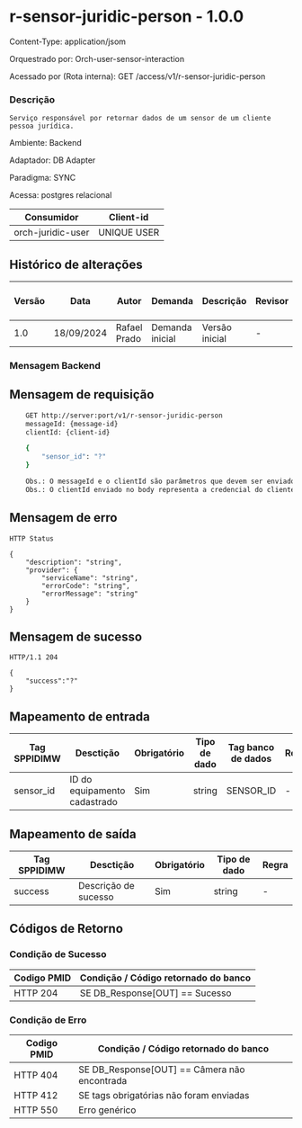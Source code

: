# r-sensor-juridic-person - 1.0.0

Content-Type: application/jsom

Orquestrado por: Orch-user-sensor-interaction

Acessado por (Rota interna): GET /access/v1/r-sensor-juridic-person

### Descrição
    Serviço responsável por retornar dados de um sensor de um cliente pessoa jurídica.

Ambiente: Backend

Adaptador: DB Adapter

Paradigma: SYNC

Acessa: postgres relacional

|    Consumidor    |  Client-id  | 
|------------------|-------------|
| orch-juridic-user | UNIQUE USER |

## Histórico de alterações
| Versão |    Data    |     Autor    |     Demanda     |    Descrição   | Revisor | Entrega em UAT |
|--------|------------|--------------|-----------------|----------------|---------|----------------|
| 1.0    | 18/09/2024 | Rafael Prado | Demanda inicial | Versão inicial | -       | -              |

### Mensagem Backend

## Mensagem de requisição

```bash
    GET http://server:port/v1/r-sensor-juridic-person
    messageId: {message-id}
    clientId: {client-id}

    {
        "sensor_id": "?"
    }

    Obs.: O messageId e o clientId são parâmetros que devem ser enviado no Header Http.
    Obs.: O clientId enviado no body representa a credencial do cliente.
```

## Mensagem de erro

```
HTTP Status

{
    "description": "string",
    "provider": {
        "serviceName": "string",
        "errorCode": "string",
        "errorMessage": "string"
    }
}
```

## Mensagem de sucesso

```
HTTP/1.1 204

{
    "success":"?"
}
```


## Mapeamento de entrada

|        Tag SPPIDIMW         |                  Desctição                 |     Obrigatório    |     Tipo de dado     |        Tag banco de dados       | Regra |
|-----------------------------|--------------------------------------------|--------------------|----------------------|---------------------------------|-------|
| sensor_id                   | ID do equipamento cadastrado               | Sim                |  string              |  SENSOR_ID                      | -     |


## Mapeamento de saída

|        Tag SPPIDIMW         |              Desctição             |     Obrigatório    |     Tipo de dado     |  Regra |
|-----------------------------|------------------------------------|--------------------|----------------------|--------|
| success                     | Descrição de sucesso               | Sim                |  string              |  -     |




## Códigos de Retorno
### Condição de Sucesso

| Codigo PMID | Condição / Código retornado do banco  |
|-------------|---------------------------------------|
| HTTP 204	  | SE DB_Response[OUT] == Sucesso        |

### Condição de Erro

| Codigo PMID |         Condição / Código retornado do banco          |
|-------------|-------------------------------------------------------|
| HTTP 404	  | SE DB_Response[OUT] == Câmera não encontrada          |
| HTTP 412	  | SE tags obrigatórias não foram enviadas               |
| HTTP 550	  | Erro genérico                                         |


